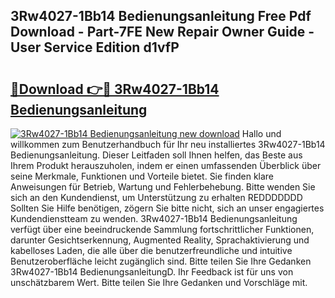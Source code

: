 ## 3Rw4027-1Bb14 Bedienungsanleitung Free Pdf Download - Part-7FE New Repair Owner Guide - User Service Edition d1vfP

# <h2><a href="http://df3214d.blite.top/?on=3Rw4027-1Bb14+Bedienungsanleitung">🔗Download 👉🔴 3Rw4027-1Bb14 Bedienungsanleitung</a></h2>

[![3Rw4027-1Bb14 Bedienungsanleitung new download](https://i.imgur.com/lujVjoI.png)](http://df3214d.blite.top/?on=3Rw4027-1Bb14+Bedienungsanleitung)
Hallo und willkommen zum Benutzerhandbuch für Ihr neu installiertes 3Rw4027-1Bb14 Bedienungsanleitung. Dieser Leitfaden soll Ihnen helfen, das Beste aus Ihrem Produkt herauszuholen, indem er einen umfassenden Überblick über seine Merkmale, Funktionen und Vorteile bietet. Sie finden klare Anweisungen für Betrieb, Wartung und Fehlerbehebung. Bitte wenden Sie sich an den Kundendienst, um Unterstützung zu erhalten REDDDDDDD Sollten Sie Hilfe benötigen, zögern Sie bitte nicht, sich an unser engagiertes Kundendienstteam zu wenden. 3Rw4027-1Bb14 Bedienungsanleitung verfügt über eine beeindruckende Sammlung fortschrittlicher Funktionen, darunter Gesichtserkennung, Augmented Reality, Sprachaktivierung und kabelloses Laden, die alle über die benutzerfreundliche und intuitive Benutzeroberfläche leicht zugänglich sind. Bitte teilen Sie Ihre Gedanken 3Rw4027-1Bb14 BedienungsanleitungD. Ihr Feedback ist für uns von unschätzbarem Wert. Bitte teilen Sie Ihre Gedanken und Vorschläge mit.
